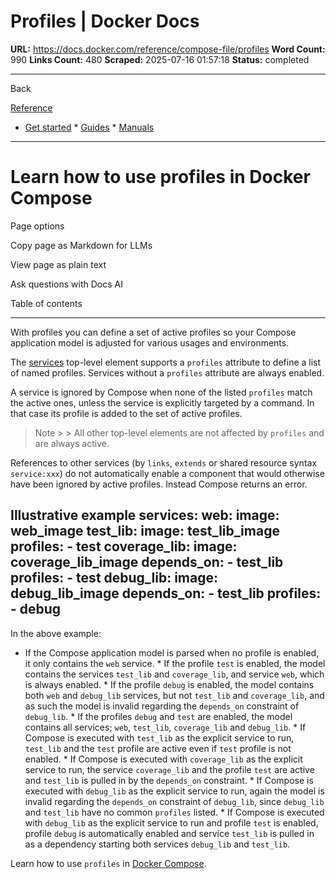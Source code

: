 # Profiles | Docker Docs

**URL:** https://docs.docker.com/reference/compose-file/profiles
**Word Count:** 990
**Links Count:** 480
**Scraped:** 2025-07-16 01:57:18
**Status:** completed

---

Back

[Reference](https://docs.docker.com/reference/)

  * [Get started](https://docs.docker.com/get-started/)   * [Guides](https://docs.docker.com/guides/)   * [Manuals](https://docs.docker.com/manuals/)

* * *

# Learn how to use profiles in Docker Compose

Page options

Copy page as Markdown for LLMs

View page as plain text

Ask questions with Docs AI

Table of contents

* * *

With profiles you can define a set of active profiles so your Compose application model is adjusted for various usages and environments.

The [services](https://docs.docker.com/reference/compose-file/services/) top-level element supports a `profiles` attribute to define a list of named profiles. Services without a `profiles` attribute are always enabled.

A service is ignored by Compose when none of the listed `profiles` match the active ones, unless the service is explicitly targeted by a command. In that case its profile is added to the set of active profiles.

> Note >  > All other top-level elements are not affected by `profiles` and are always active.

References to other services \(by `links`, `extends` or shared resource syntax `service:xxx`\) do not automatically enable a component that would otherwise have been ignored by active profiles. Instead Compose returns an error.

## Illustrative example               services:       web:         image: web_image            test_lib:         image: test_lib_image         profiles:           - test            coverage_lib:         image: coverage_lib_image         depends_on:           - test_lib         profiles:           - test            debug_lib:         image: debug_lib_image         depends_on:           - test_lib         profiles:           - debug

In the above example:

  * If the Compose application model is parsed when no profile is enabled, it only contains the `web` service.   * If the profile `test` is enabled, the model contains the services `test_lib` and `coverage_lib`, and service `web`, which is always enabled.   * If the profile `debug` is enabled, the model contains both `web` and `debug_lib` services, but not `test_lib` and `coverage_lib`, and as such the model is invalid regarding the `depends_on` constraint of `debug_lib`.   * If the profiles `debug` and `test` are enabled, the model contains all services; `web`, `test_lib`, `coverage_lib` and `debug_lib`.   * If Compose is executed with `test_lib` as the explicit service to run, `test_lib` and the `test` profile are active even if `test` profile is not enabled.   * If Compose is executed with `coverage_lib` as the explicit service to run, the service `coverage_lib` and the profile `test` are active and `test_lib` is pulled in by the `depends_on` constraint.   * If Compose is executed with `debug_lib` as the explicit service to run, again the model is invalid regarding the `depends_on` constraint of `debug_lib`, since `debug_lib` and `test_lib` have no common `profiles` listed.   * If Compose is executed with `debug_lib` as the explicit service to run and profile `test` is enabled, profile `debug` is automatically enabled and service `test_lib` is pulled in as a dependency starting both services `debug_lib` and `test_lib`.

Learn how to use `profiles` in [Docker Compose](https://docs.docker.com/compose/how-tos/profiles/).